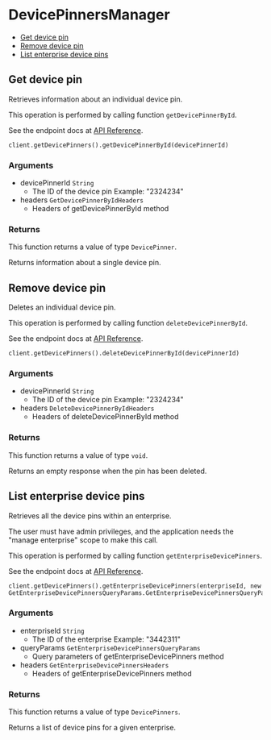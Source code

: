 # DevicePinnersManager


- [Get device pin](#get-device-pin)
- [Remove device pin](#remove-device-pin)
- [List enterprise device pins](#list-enterprise-device-pins)

## Get device pin

Retrieves information about an individual device pin.

This operation is performed by calling function `getDevicePinnerById`.

See the endpoint docs at
[API Reference](https://developer.box.com/reference/get-device-pinners-id/).

<!-- sample get_device_pinners_id -->
```
client.getDevicePinners().getDevicePinnerById(devicePinnerId)
```

### Arguments

- devicePinnerId `String`
  - The ID of the device pin Example: "2324234"
- headers `GetDevicePinnerByIdHeaders`
  - Headers of getDevicePinnerById method


### Returns

This function returns a value of type `DevicePinner`.

Returns information about a single device pin.


## Remove device pin

Deletes an individual device pin.

This operation is performed by calling function `deleteDevicePinnerById`.

See the endpoint docs at
[API Reference](https://developer.box.com/reference/delete-device-pinners-id/).

<!-- sample delete_device_pinners_id -->
```
client.getDevicePinners().deleteDevicePinnerById(devicePinnerId)
```

### Arguments

- devicePinnerId `String`
  - The ID of the device pin Example: "2324234"
- headers `DeleteDevicePinnerByIdHeaders`
  - Headers of deleteDevicePinnerById method


### Returns

This function returns a value of type `void`.

Returns an empty response when the pin has been deleted.


## List enterprise device pins

Retrieves all the device pins within an enterprise.

The user must have admin privileges, and the application
needs the "manage enterprise" scope to make this call.

This operation is performed by calling function `getEnterpriseDevicePinners`.

See the endpoint docs at
[API Reference](https://developer.box.com/reference/get-enterprises-id-device-pinners/).

<!-- sample get_enterprises_id_device_pinners -->
```
client.getDevicePinners().getEnterpriseDevicePinners(enterpriseId, new GetEnterpriseDevicePinnersQueryParams.GetEnterpriseDevicePinnersQueryParamsBuilder().direction(GetEnterpriseDevicePinnersQueryParamsDirectionField.DESC).build())
```

### Arguments

- enterpriseId `String`
  - The ID of the enterprise Example: "3442311"
- queryParams `GetEnterpriseDevicePinnersQueryParams`
  - Query parameters of getEnterpriseDevicePinners method
- headers `GetEnterpriseDevicePinnersHeaders`
  - Headers of getEnterpriseDevicePinners method


### Returns

This function returns a value of type `DevicePinners`.

Returns a list of device pins for a given enterprise.


